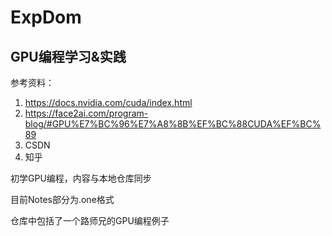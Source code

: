 # ExpDom

## GPU编程学习&实践

参考资料：
1. https://docs.nvidia.com/cuda/index.html
2. https://face2ai.com/program-blog/#GPU%E7%BC%96%E7%A8%8B%EF%BC%88CUDA%EF%BC%89
3. CSDN 
4. 知乎

初学GPU编程，内容与本地仓库同步

目前Notes部分为.one格式

仓库中包括了一个路师兄的GPU编程例子
